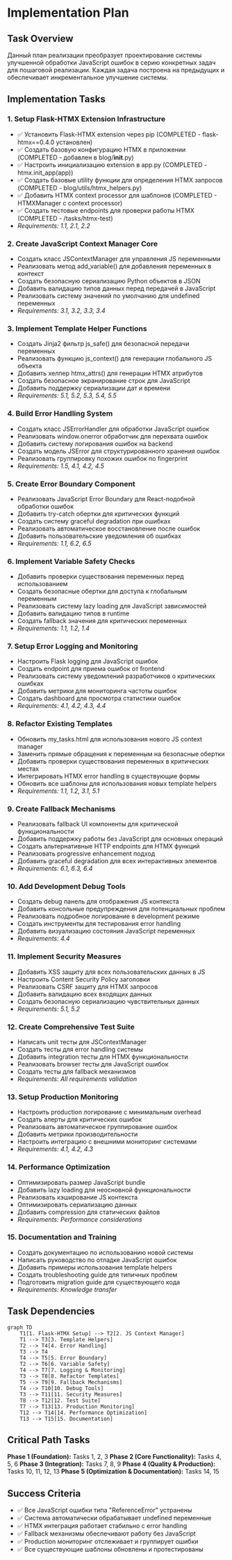 # Implementation Plan

## Task Overview

Данный план реализации преобразует проектирование системы улучшенной обработки JavaScript ошибок в серию конкретных задач для пошаговой реализации. Каждая задача построена на предыдущих и обеспечивает инкрементальное улучшение системы.

## Implementation Tasks

### 1. Setup Flask-HTMX Extension Infrastructure
- ✅ Установить Flask-HTMX extension через pip (COMPLETED - flask-htmx==0.4.0 установлен)
- ✅ Создать базовую конфигурацию HTMX в приложении (COMPLETED - добавлен в blog/__init__.py)
- ✅ Настроить инициализацию extension в app.py (COMPLETED - htmx.init_app(app))
- ✅ Создать базовые utility функции для определения HTMX запросов (COMPLETED - blog/utils/htmx_helpers.py)
- ✅ Добавить HTMX context processor для шаблонов (COMPLETED - HTMXManager с context processor)
- ✅ Создать тестовые endpoints для проверки работы HTMX (COMPLETED - /tasks/htmx-test)
- _Requirements: 1.1, 2.1, 2.2_

### 2. Create JavaScript Context Manager Core
- Создать класс JSContextManager для управления JS переменными
- Реализовать метод add_variable() для добавления переменных в контекст
- Создать безопасную сериализацию Python объектов в JSON
- Добавить валидацию типов данных перед передачей в JavaScript
- Реализовать систему значений по умолчанию для undefined переменных
- _Requirements: 3.1, 3.2, 3.3, 3.4_

### 3. Implement Template Helper Functions
- Создать Jinja2 фильтр js_safe() для безопасной передачи переменных
- Реализовать функцию js_context() для генерации глобального JS объекта
- Добавить хелпер htmx_attrs() для генерации HTMX атрибутов
- Создать безопасное экранирование строк для JavaScript
- Добавить поддержку сериализации дат и времени
- _Requirements: 5.1, 5.2, 5.3, 5.4, 5.5_

### 4. Build Error Handling System
- Создать класс JSErrorHandler для обработки JavaScript ошибок
- Реализовать window.onerror обработчик для перехвата ошибок
- Добавить систему логирования ошибок на backend
- Создать модель JSError для структурированного хранения ошибок
- Реализовать группировку похожих ошибок по fingerprint
- _Requirements: 1.5, 4.1, 4.2, 4.5_

### 5. Create Error Boundary Component
- Реализовать JavaScript Error Boundary для React-подобной обработки ошибок
- Добавить try-catch обертки для критических функций
- Создать систему graceful degradation при ошибках
- Реализовать автоматическое восстановление после ошибок
- Добавить пользовательские уведомления об ошибках
- _Requirements: 1.1, 6.2, 6.5_

### 6. Implement Variable Safety Checks
- Добавить проверки существования переменных перед использованием
- Создать безопасные обертки для доступа к глобальным переменным
- Реализовать систему lazy loading для JavaScript зависимостей
- Добавить валидацию типов в runtime
- Создать fallback значения для критических переменных
- _Requirements: 1.1, 1.2, 1.4_

### 7. Setup Error Logging and Monitoring
- Настроить Flask logging для JavaScript ошибок
- Создать endpoint для приема ошибок от frontend
- Реализовать систему уведомлений разработчиков о критических ошибках
- Добавить метрики для мониторинга частоты ошибок
- Создать dashboard для просмотра статистики ошибок
- _Requirements: 4.1, 4.2, 4.3, 4.4_

### 8. Refactor Existing Templates
- Обновить my_tasks.html для использования нового JS context manager
- Заменить прямые обращения к переменным на безопасные обертки
- Добавить проверки существования переменных в критических местах
- Интегрировать HTMX error handling в существующие формы
- Обновить все шаблоны для использования новых template helpers
- _Requirements: 1.1, 1.2, 3.1, 5.1_

### 9. Create Fallback Mechanisms
- Реализовать fallback UI компоненты для критической функциональности
- Добавить поддержку работы без JavaScript для основных операций
- Создать альтернативные HTTP endpoints для HTMX функций
- Реализовать progressive enhancement подход
- Добавить graceful degradation для всех интерактивных элементов
- _Requirements: 6.1, 6.3, 6.4_

### 10. Add Development Debug Tools
- Создать debug панель для отображения JS контекста
- Добавить консольные предупреждения для потенциальных проблем
- Реализовать подробное логирование в development режиме
- Создать инструменты для тестирования error handling
- Добавить визуализацию состояния JavaScript переменных
- _Requirements: 4.4_

### 11. Implement Security Measures
- Добавить XSS защиту для всех пользовательских данных в JS
- Настроить Content Security Policy заголовки
- Реализовать CSRF защиту для HTMX запросов
- Добавить валидацию всех входящих данных
- Создать безопасную сериализацию чувствительных данных
- _Requirements: 5.1, 5.2_

### 12. Create Comprehensive Test Suite
- Написать unit тесты для JSContextManager
- Создать тесты для error handling системы
- Добавить integration тесты для HTMX функциональности
- Реализовать browser тесты для JavaScript ошибок
- Создать тесты для fallback механизмов
- _Requirements: All requirements validation_

### 13. Setup Production Monitoring
- Настроить production логирование с минимальным overhead
- Создать алерты для критических ошибок
- Реализовать автоматическое группирование ошибок
- Добавить метрики производительности
- Настроить интеграцию с внешними мониторинг системами
- _Requirements: 4.1, 4.2, 4.3_

### 14. Performance Optimization
- Оптимизировать размер JavaScript bundle
- Добавить lazy loading для неосновной функциональности
- Реализовать кэширование JS контекста
- Оптимизировать сериализацию данных
- Добавить compression для статических файлов
- _Requirements: Performance considerations_

### 15. Documentation and Training
- Создать документацию по использованию новой системы
- Написать руководство по отладке JavaScript ошибок
- Добавить примеры использования template helpers
- Создать troubleshooting guide для типичных проблем
- Подготовить migration guide для существующего кода
- _Requirements: Knowledge transfer_

## Task Dependencies

```mermaid
graph TD
    T1[1. Flask-HTMX Setup] --> T2[2. JS Context Manager]
    T1 --> T3[3. Template Helpers]
    T2 --> T4[4. Error Handling]
    T3 --> T4
    T4 --> T5[5. Error Boundary]
    T2 --> T6[6. Variable Safety]
    T4 --> T7[7. Logging & Monitoring]
    T3 --> T8[8. Refactor Templates]
    T5 --> T9[9. Fallback Mechanisms]
    T4 --> T10[10. Debug Tools]
    T3 --> T11[11. Security Measures]
    T8 --> T12[12. Test Suite]
    T7 --> T13[13. Production Monitoring]
    T12 --> T14[14. Performance Optimization]
    T13 --> T15[15. Documentation]
```

## Critical Path Tasks

**Phase 1 (Foundation):** Tasks 1, 2, 3
**Phase 2 (Core Functionality):** Tasks 4, 5, 6
**Phase 3 (Integration):** Tasks 7, 8, 9
**Phase 4 (Quality & Production):** Tasks 10, 11, 12, 13
**Phase 5 (Optimization & Documentation):** Tasks 14, 15

## Success Criteria

- ✅ Все JavaScript ошибки типа "ReferenceError" устранены
- ✅ Система автоматически обрабатывает undefined переменные
- ✅ HTMX интеграция работает стабильно с error handling
- ✅ Fallback механизмы обеспечивают работу без JavaScript
- ✅ Production мониторинг отслеживает и группирует ошибки
- ✅ Все существующие шаблоны обновлены и протестированы